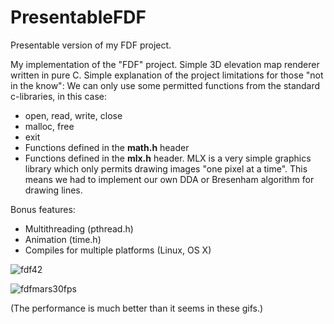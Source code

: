 # PresentableFDF
Presentable version of my FDF project.

My implementation of the "FDF" project. Simple 3D elevation map renderer written in pure C.
Simple explanation of the project limitations for those "not in the know":
We can only use some permitted functions from the standard c-libraries, in this case:
  - open, read, write, close
  - malloc, free
  - exit
  - Functions defined in the **math.h** header
  - Functions defined in the **mlx.h** header. MLX is a very simple graphics library which only permits drawing images "one pixel at a time".
    This means we had to implement our own DDA or Bresenham algorithm for drawing lines.

Bonus features:
- Multithreading (pthread.h)
- Animation (time.h)
- Compiles for multiple platforms (Linux, OS X)

![fdf42](https://user-images.githubusercontent.com/45420297/179907128-cbcf6c52-0e44-473e-9c39-92b2f6c06beb.gif)

![fdfmars30fps](https://user-images.githubusercontent.com/45420297/179907145-2e6dbf4d-a7c1-48c9-9812-9253d30d31e3.gif)

(The performance is much better than it seems in these gifs.)
